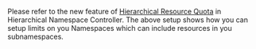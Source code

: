 Please refer to the new feature of [Hierarchical Resource Quota](https://github.com/kubernetes-sigs/hierarchical-namespaces/blob/master/docs/user-guide/quickstart.md#hrq) in Hierarchical Namespace Controller.
The above setup shows how you can setup limits on you Namespaces which can include resources in you subnamespaces.
